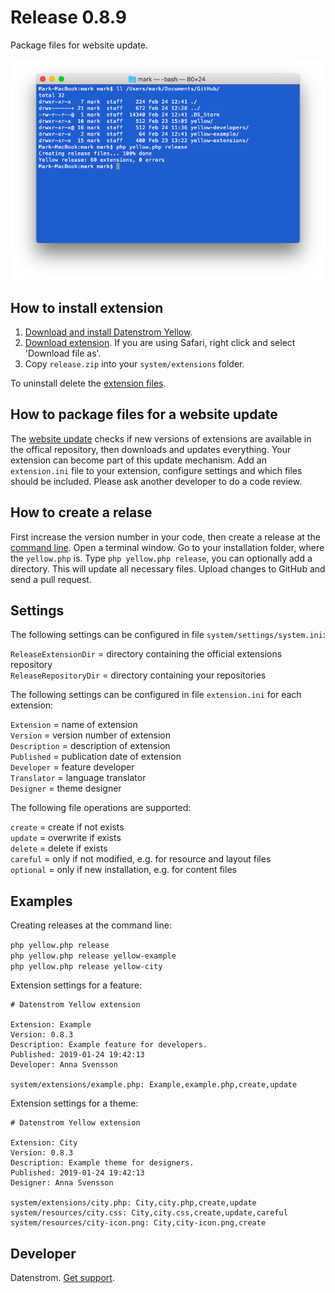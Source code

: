 Release 0.8.9
=============
Package files for website update.

<p align="center"><img src="release-screenshot.png?raw=true" alt="Screenshot"></p>

## How to install extension

1. [Download and install Datenstrom Yellow](https://github.com/datenstrom/yellow/).
2. [Download extension](https://github.com/datenstrom/yellow-extensions/raw/master/zip/release.zip). If you are using Safari, right click and select 'Download file as'.
3. Copy `release.zip` into your `system/extensions` folder.

To uninstall delete the [extension files](extension.ini).

## How to package files for a website update

The [website update](https://github.com/datenstrom/yellow-extensions/tree/master/features/update) checks if new versions of extensions are available in the offical repository, then downloads and updates everything. Your extension can become part of this update mechanism. Add an `extension.ini` file to your extension, configure settings and which files should be included. Please ask another developer to do a code review.

## How to create a relase

First increase the version number in your code, then create a release at the [command line](https://github.com/datenstrom/yellow-extensions/tree/master/features/command). Open a terminal window. Go to your installation folder, where the `yellow.php` is. Type `php yellow.php release`, you can optionally add a directory. This will update all necessary files. Upload changes to GitHub and send a pull request.

## Settings

The following settings can be configured in file `system/settings/system.ini`:

`ReleaseExtensionDir` = directory containing the official extensions repository  
`ReleaseRepositoryDir` = directory containing your repositories   

The following settings can be configured in file `extension.ini` for each extension:

`Extension` = name of extension  
`Version` = version number of extension  
`Description` = description of extension  
`Published` = publication date of extension  
`Developer` = feature developer  
`Translator` = language translator  
`Designer` = theme designer  

The following file operations are supported:

`create` = create if not exists  
`update` = overwrite if exists  
`delete` = delete if exists  
`careful` = only if not modified, e.g. for resource and layout files  
`optional` = only if new installation, e.g. for content files  

## Examples

Creating releases at the command line:

`php yellow.php release`   
`php yellow.php release yellow-example`  
`php yellow.php release yellow-city`  

Extension settings for a feature:

~~~
# Datenstrom Yellow extension

Extension: Example
Version: 0.8.3
Description: Example feature for developers.
Published: 2019-01-24 19:42:13
Developer: Anna Svensson

system/extensions/example.php: Example,example.php,create,update
~~~

Extension settings for a theme:

~~~
# Datenstrom Yellow extension

Extension: City
Version: 0.8.3
Description: Example theme for designers.
Published: 2019-01-24 19:42:13
Designer: Anna Svensson

system/extensions/city.php: City,city.php,create,update
system/resources/city.css: City,city.css,create,update,careful
system/resources/city-icon.png: City,city-icon.png,create
~~~

## Developer

Datenstrom. [Get support](https://extensions.datenstrom.se/help/).

